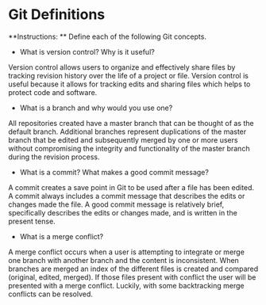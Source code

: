# Git Definitions

**Instructions: ** Define each of the following Git concepts.

* What is version control?  Why is it useful? 

Version control allows users to organize and effectively share files by tracking revision history over the life of a project or file. Version control is useful because it allows for tracking edits and sharing files which helps to protect code and software. 

* What is a branch and why would you use one?

All repositories created have a master branch that can be thought of as the default branch. Additional branches represent duplications of the master branch that be edited and subsequently merged by one or more users without compromising the integrity and functionality of the master branch during the revision process. 

* What is a commit? What makes a good commit message?

A commit creates a save point in Git to be used after a file has been edited. A commit always includes a commit message that describes the edits or changes made the file. A good commit message is relatively brief, specifically describes the edits or changes made, and is written in the present tense.  

* What is a merge conflict?

A merge conflict occurs when a user is attempting to integrate or merge one branch with another branch and the content is inconsistent. When branches are merged an index of the different files is created and compared (original, edited, merged). If those files present with conflict the user will be presented with a merge conflict. Luckily, with some backtracking merge conflicts can be resolved. 